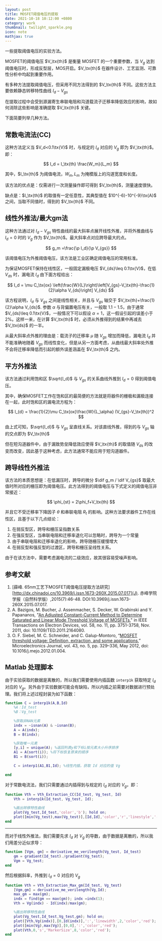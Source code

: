 ```yaml
---
layout: post
title: MOSFET阈值电压的提取
date: 2021-10-18 10:12:00 +0800
category: work
thumbnail: twilight_sparkle.png
icon: note
mathjax: true
---
```




一些提取阈值电压的实验方法。

<!--more-->

$$
\newcommand{\tx}{\text}
$$

MOSFET的阈值电压 $V_\tx{th}$ 是衡量 MOSFET 的一个重要参数，当 $V_g$ 达到阈值电压时，形成反型层，MOS开启。$V_\tx{th}$ 在器件设计、工艺监测、可靠性分析中均起到重要作用。

有多种方法提取阈值电压，但采用不同方法得到的 $V_\tx{th}$ 不同。这些方法主要依赖静态转移特性曲线 $I_d-V_{gs}$

在提取过程中会受到源漏寄生串联电阻和沟道载流子迁移率降低效应的影响，故如何消除这些影响是准确提取 $V_\tx{th}$ 关键。

下面简要列举几种方法。

## 常数电流法(CC)

这种方法定义当 $V_d<0.1\tx{V}$ 时，与规定的 $I_d$ 对应的 $V_g$ 即为 $V_\tx{th}$。即：

$$
I_d = I_\tx{th} \frac{W_m}{L_m}
$$

其中，$I_\tx{th}$ 为阈值电流，$W_m,L_m$ 为掩模版上的沟道宽度和长度。

该方法的优点是：仅需进行一次测量操作即可得到 $V_\tx{th}$，测量速度很快。

缺点是：$I_\tx{th}$ 的取值有一定任意性，其典型值在 $10^{-6}-10^{-9}\tx{A}$ 之间，当取不同值时，得到的 $V_\tx{th}$ 不同。

## 线性外推法/最大gm法

这种方法通过对 $I_d-V_{gs}$ 特性曲线的最大斜率点展开线性外推，并将外推曲线与 $I_d=0$ 时的 $V_g$ 作为 $V_\tx{th}$。最大斜率点对应跨导最大的点。

$$
g_m =\frac{\p I_d}{\p V_{gs}}
$$

该阈值电压为外推阈值电压，该方法是工业区确定阈值电压的常用标准。

为保证MOSFET保持在线性区，一般固定漏极电压 $V_{ds}\leq 0.1\tx{V}$，在低 $V_{ds}$ 时，漏电流 $I_d$ 由下面方程给出：

$$
I_d = \mu C_\tx{ox} \left(\frac{W}{L}\right)\left[V_{gs}-V_\tx{th}-\frac{1}{2}\alpha V_{ds}\right] V_{ds}
$$

该方程说明，$I_d$ 与 $V_{gs}$ 之间是线性相关，并且与 $V_{gs}$ 轴交于 $V_\tx{th}+\frac{1}{2}\alpha V_{ds}$. 参数 $\alpha$ 与背偏置电压有关，一般取 $1.1-1.5$，由于通常 $V_{ds}\leq 0.1\tx{V}$，一般情况下可以假设 $\alpha=1$，这一假设引起的误差小于 2%。这样一来，在计算 $V_\tx{th}$ 时，必须从外推得到的结果中再减去 $V_\tx{ds}$ 的一半。

从最大斜率点外推的理由是：载流子的迁移率 $\mu$ 随 $V_{gs}$ 增加而降低，漏电流 $I_d$ 并不能准确地随着 $V_{gs}$ 而线性变化，但是从另一方面考虑，从曲线最大斜率处外推不会将迁移率降低而引起的额外误差涵盖在 $V_\tx{th}$ 之内。

## 平方外推法

该方法通过利用饱和区 $\sqrt{I_d}$ 与 $V_{gs}$ 的关系曲线外推到 $I_{d}=0$ 得到阈值电压。

其中，确保MOSFET工作在饱和区的最简便的方法就是将器件的栅极和漏极连接在一起，此时饱和区的漏电流方程为：

$$
I_{d} = \frac{1}{2}\mu C_\tx{ox}\frac{W}{L_\alpha} (V_{gs}-V_\tx{th})^2
$$

由上式可知，$\sqrt{I_d}$ 与 $V_{gs}$ 呈直线关系。对该直线外推，得到的与 $V_{gs}$ 轴的交点即为 $V_\tx{th}$

但在短沟道器件中，由于漏致势垒降低效应使得 $V_\tx{th}$ 的取值随 $V_{ds}$ 的改变而改变，因此基于这种考虑，此方法通常不能应用于短沟道器件。

## 跨导线性外推法

该方法的本质思想是：在低漏压时，跨导的微分 $\dif g_m / \dif V_{gs}$ 取最大值时所对应的栅压即为阈值电压。此方法得到的阈值电压与下式定义的阈值电压非常接近：

$$
\phi_{st} = 2\phi_f+V_\tx{th}
$$

并且它不受迁移率下降因子 $\theta$ 和串联电阻 $R_t$ 的影响。这种方法要求器件工作在线性区，且基于以下几点结论：

1. 在弱反型区，跨导和栅压呈指数关系
2. 在强反型区，当串联电阻和迁移率退化可以忽略时，跨导为一个常量
3. 由于串联电阻和迁移率退化的影响，跨导随栅压缓慢增大
4. 在弱反型和强反型的过渡区，跨导和栅压呈线性关系。

由于在该方法中，需要考虑漏电流的二级效应，故其很容易受噪声影响。

## 参考文献

1. [薛峰. 65nm工艺下MOSFET阈值电压提取方法研究][http://dx.chinadoi.cn/10.3969/j.issn.1673-260X.2015.07.017](J). 赤峰学院学报（自然科学版）,2015(7):46-48. DOI:10.3969/j.issn.1673-260X.2015.07.017.
2. A. Bazigos, M. Bucher, J. Assenmacher, S. Decker, W. Grabinski and Y. Papananos, "[An Adjusted Constant-Current Method to Determine Saturated and Linear Mode Threshold Voltage of MOSFETs](https://ieeexplore.ieee.org/document/6003772)," in IEEE Transactions on Electron Devices, vol. 58, no. 11, pp. 3751-3758, Nov. 2011, doi: 10.1109/TED.2011.2164080.
3. O. F. Siebel, M. C. Schneider, and C. Galup-Montoro, “[MOSFET threshold voltage: Definition, extraction, and some applications](https://doi.org/10.1016/j.mejo.2012.01.004),” Microelectronics Journal, vol. 43, no. 5, pp. 329–336, May 2012, doi: 10.1016/j.mejo.2012.01.004.

## Matlab 处理脚本

由于实验获取的数据是离散的，所以我们需要使用内插函数 `interp1k` 获取特定 $I_d$ 对应的 $V_g$。另外由于实验数据可能会有缺陷，所以内插之前需要对数据进行预处理。我们将上述过程封装为如下函数：

```matlab
function C = interp1k(A,B,Id)
    %A：Id_test
    %B：Vg_test
    
    %获取非NAN元素
    indx = ~isnan(A) & ~isnan(B);
    A = A(indx);
    B = B(indx);

    %获取唯一元素
    [y,i] = unique(A); %返回列表y和下标i按元素大小升序排序
    A1 = A(sort(i)); %将下标恢复原来的顺序
    B1 = B(sort(i));
    
    C = interp1(A1,B1,Id); %线性内插，获取 Id 对应的值 Vg
    
end
```

对于常数电流法，我们只需要通过内插得到与规定的 $I_d$ 对应的 $V_g$，即：

```matlab
function Vth = Vth_Extraction_CC(Id_test, Vg_test, Id)
    Vth = interp1k(Id_test, Vg_test, Id);

    %画出转移特性曲线
    plot(Vg_test,Id_test,'color','b'); hold on;
    plot([min(Vg_test),max(Vg_test)],[Id,Id],'color','r','linestyle','--');
end
```

---

而对于线性外推法，我们需要先求 $I_d$ 对 $V_g$ 的导数，由于数据是离散的，所以我们用差分近似求导：

```matlab
function [Vgm, gm] = derivative_me_verilength(Vg_test, Id_test)
    gm = gradient(Id_test)./gradient(Vg_test);
    Vgm = Vg_test;
end
```

然后根据斜率，外推到 $I_d=0$ 对应的 $V_g$

```matlab
function Vth = Vth_Extraction_Max_gm(Id_test, Vg_test)
    [Vgm,gm] = derivative_me_verilength(Vg,Id); 
    max_gm = max(gm);
    indx = find(gm == max(gm)); indx =indx(1);
    Vth = Vg(indx) - Id(indx)/max(gm);

    %画出转移特性曲线
    plot(Vg_test,Id_test,Vg_test,gm); hold on;
    plot([Vth,Vg(indx)],[0,Id(indx)],':','linewidth',2,'color','red');
    plot([min(Vg),max(Vg)],[0,0],':','color','red'); 
    plot(Vth,0,'s','MarkerSize',8,'color','red');
end
```
